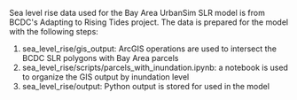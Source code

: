 Sea level rise data used for the Bay Area UrbanSim SLR model is from BCDC's Adapting to Rising Tides project. The data is prepared for the model with the following steps:

1) sea_level_rise/gis_output: ArcGIS operations are used to intersect the BCDC SLR polygons with Bay Area parcels
2) sea_level_rise/scripts/parcels_with_inundation.ipynb: a notebook is used to organize the GIS output by inundation level
3) sea_level_rise/output: Python output is stored for used in the model

